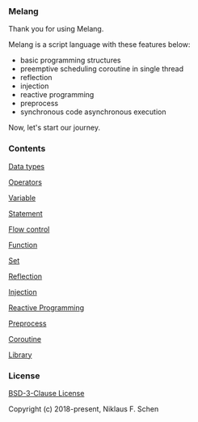 ### Melang

Thank you for using Melang.

Melang is a script language with these features below:

- basic programming structures
- preemptive scheduling coroutine in single thread
- reflection
- injection
- reactive programming
- preprocess
- synchronous code asynchronous execution

Now, let's start our journey.



### Contents

[Data types](https://water-melon.github.io/Melang/datatype.html)

[Operators](https://water-melon.github.io/Melang/operator.html)

[Variable](https://water-melon.github.io/Melang/variable.html)

[Statement](https://water-melon.github.io/Melang/statement.html)

[Flow control](https://water-melon.github.io/Melang/flowcontrol.html)

[Function](https://water-melon.github.io/Melang/function.html)

[Set](https://water-melon.github.io/Melang/set.html)

[Reflection](https://water-melon.github.io/Melang/reflection.html)

[Injection](https://water-melon.github.io/Melang/injection.html)

[Reactive Programming](https://water-melon.github.io/Melang/reactive.html)

[Preprocess](https://water-melon.github.io/Melang/preprocess.html)

[Coroutine](https://water-melon.github.io/Melang/coroutine.html)

[Library](https://water-melon.github.io/Melang/library.html)



### License

[BSD-3-Clause License](https://github.com/Water-Melon/Melang/blob/master/LICENSE)

Copyright (c) 2018-present, Niklaus F. Schen

